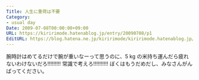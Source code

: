 ```yaml
---
Title: 人生に重荷は不要
Category:
- usual day
Date: 2009-07-08T00:00:00+09:00
URL: https://kiririmode.hatenablog.jp/entry/20090708/p1
EditURL: https://blog.hatena.ne.jp/kiririmode/kiririmode.hatenablog.jp/atom/entry/8454420450078212871
---
```



腕時計はめてるだけで腕が重いなーって思うのに、5 kg の米持ち運んだら疲れないわけないだろ!!!!!!!!! 常識で考えろ!!!!!!!!!!
ぼくはもうだめだし、みなさんがんばってください。
